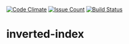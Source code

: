 [![Code Climate](https://codeclimate.com/repos/5834c9de55b1960083003c61/badges/acf3c4d5d7a1c7fd992b/gpa.svg)](https://codeclimate.com/repos/5834c9de55b1960083003c61/feed)
[![Issue Count](https://codeclimate.com/repos/5834c9de55b1960083003c61/badges/acf3c4d5d7a1c7fd992b/issue_count.svg)](https://codeclimate.com/repos/5834c9de55b1960083003c61/feed)
[![Build Status](https://travis-ci.org/andela-tisrael/checkpoint-inverted-index.svg?branch=develop)](https://travis-ci.org/andela-tisrael/checkpoint-inverted-index)
# inverted-index


